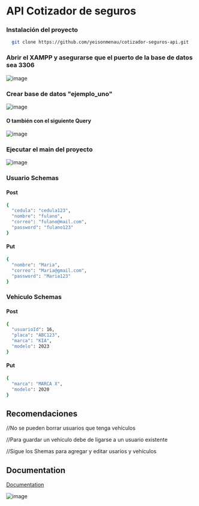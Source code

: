 
# API Cotizador de seguros

### Instalación del proyecto

```bash
  git clone https://github.com/yeisonmenau/cotizador-seguros-api.git
```

### Abrir el XAMPP y asegurarse que el puerto de la base de datos sea 3306


![image](https://github.com/user-attachments/assets/be921d9f-e07c-48ca-b981-4dbcb7504886)

### Crear base de datos "ejemplo_uno"


![image](https://github.com/user-attachments/assets/1a276bf3-3e24-49bf-bf6e-64b2631b1675)

#### O también con el siguiente Query

![image](https://github.com/user-attachments/assets/2c15cd14-7535-4a62-aab8-f712f9ab1a9e)

### Ejecutar el main del proyecto 


![image](https://github.com/user-attachments/assets/af155c1a-c42e-4de7-96b3-e0d7f38c818d)

### Usuario Schemas

#### Post
```bash
{
  "cedula": "cedula123",
  "nombre": "fulano",
  "correo": "fulano@mail.com",
  "password": "fulano123"
}
```

#### Put

```bash
{
  "nombre": "Maria",
  "correo": "Maria@gmail.com",
  "password": "Maria123"
}
```

### Vehiculo Schemas

#### Post 
```bash
{
  "usuarioId": 16,
  "placa": "ABC123",
  "marca": "KIA",
  "modelo": 2023
}
```
#### Put 
```bash
{
  "marca": "MARCA X",
  "modelo": 2020
}
```


## Recomendaciones
  
//No se pueden borrar usuarios que tenga vehículos

//Para guardar un vehículo debe de ligarse a un usuario existente

//Sigue los Shemas para agregar y editar usarios y vehículos 

## Documentation

[Documentation](http://localhost:8080/swagger-ui/index.html#/)

![image](https://github.com/user-attachments/assets/cba5f769-24ad-42a0-84b6-6e5123f2957e)

